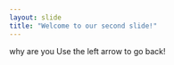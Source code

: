 ```yaml
---
layout: slide
title: "Welcome to our second slide!"
---
```

why are you
Use the left arrow to go back!
